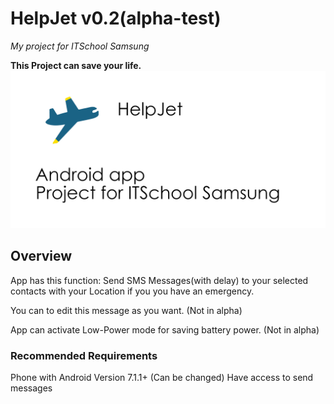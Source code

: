 # HelpJet v0.2(alpha-test)
*My project for ITSchool Samsung*

**This Project can save your life.**
![HelpJetPic](/pic.png)
## Overview

App has this function:
Send SMS Messages(with delay) to your selected contacts with your Location if you you have an emergency.

You can to edit this message as you want. (Not in alpha)

App can activate Low-Power mode for saving battery power. (Not in alpha)

### Recommended Requirements

Phone with Android Version 7.1.1+ (Can be changed)
Have access to send messages

